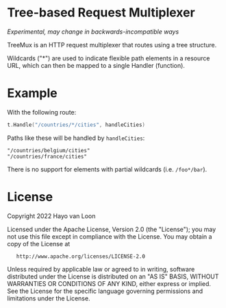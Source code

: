 # Tree-based Request Multiplexer

*Experimental, may change in backwards-incompatible ways*

TreeMux is an HTTP request multiplexer that routes using a tree structure.

Wildcards ("*") are used to indicate flexible path elements in a resource URL,
which can then be mapped to a single Handler (function).

# Example
With the following route:

```go
t.Handle("/countries/*/cities", handleCities)
```

Paths like these will be handled by `handleCities`:

```text
"/countries/belgium/cities"
"/countries/france/cities"
```

There is no support for elements with partial wildcards (i.e. `/foo*/bar`).

# License

Copyright 2022 Hayo van Loon

Licensed under the Apache License, Version 2.0 (the "License"); you may not use
this file except in compliance with the License. You may obtain a copy of the
License at

       http://www.apache.org/licenses/LICENSE-2.0

Unless required by applicable law or agreed to in writing, software distributed
under the License is distributed on an "AS IS" BASIS, WITHOUT WARRANTIES OR
CONDITIONS OF ANY KIND, either express or implied. See the License for the
specific language governing permissions and limitations under the License.
